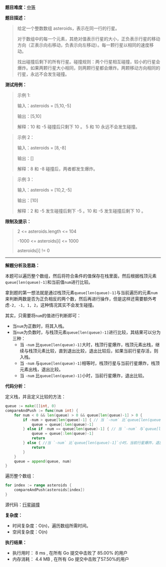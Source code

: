 **题目难度：**[中等](https://leetcode.cn/problems/asteroid-collision/)

**题目描述：**

> 给定一个整数数组 asteroids，表示在同一行的行星。
>
> 对于数组中的每一个元素，其绝对值表示行星的大小，正负表示行星的移动方向（正表示向右移动，负表示向左移动）。每一颗行星以相同的速度移动。
>
> 找出碰撞后剩下的所有行星。碰撞规则：两个行星相互碰撞，较小的行星会爆炸。如果两颗行星大小相同，则两颗行星都会爆炸。两颗移动方向相同的行星，永远不会发生碰撞。


**测试用例：**

> 示例 1:
>
> 输入：asteroids = [5,10,-5]
>
> 输出：[5,10]
>
> 解释：10 和 -5 碰撞后只剩下 10 。 5 和 10 永远不会发生碰撞。

> 示例 2：
>
> 输入：asteroids = [8,-8]
>
> 输出：[]
>
> 解释：8 和 -8 碰撞后，两者都发生爆炸。


> 示例 3：
>
> 输入：asteroids = [10,2,-5]
>
> 输出：[10]
>
> 解释：2 和 -5 发生碰撞后剩下 -5 。10 和 -5 发生碰撞后剩下 10 。


**限制及提示：**
> 2 <= asteroids.length <= 104
>
> -1000 <= asteroids[i] <= 1000
>
> asteroids[i] != 0

---
**解题分析及思路：**

本题可以遍历整个数组，然后将符合条件的值保存在栈里面，然后根据栈顶元素`queue[len(queue)-1]`和当前值`num`进行比较。

拿到题的第一想法就是通过栈顶元素`queue[len(queue)-1]`与当前遍历的元素`num`来判断两数是否为正负相反的两个数，然后再进行操作，但是这样还需要额外考虑`-2, -1, 1, 2`，这种情况其实不会发生碰撞。

其实，只需要将`num`的值进行判断即可：

- 当`num`为正数时，将其入栈。
- 当`num`为负数时，与栈顶元素`queue[len(queue)-1]`进行比较，其结果可以分为三种：
    - 当 `-num` 比`queue[len(queue)-1]`大时，栈顶行星爆炸，栈顶元素出栈，继续与栈顶元素比较，直到退出比较，退出比较后，如果当前行星存活，则入栈。
    - 当 `-num` 与`queue[len(queue)-1]`相等时，栈顶行星与当前行星爆炸，栈顶元素出栈，退出比较。
    - 当 `-num` 比`queue[len(queue)-1]`小时，当前行星爆炸，退出比较。


**代码分析：**

定义栈，并且定义比较的方法：
```go
queue := make([]int, 0)
compareAndPush := func(num int) {
    for num < 0 && len(queue) > 0 && queue[len(queue)-1] > 0 {
        if -num > queue[len(queue)-1] { // 当 `-num` 比`queue[len(queue)-1]`大时，栈顶行星爆炸，栈顶元素出栈
            queue = queue[:len(queue)-1]
        } else if -num == queue[len(queue)-1] { // 当 `-num` 与`queue[len(queue)-1]`相等时，栈顶行星与当前行星爆炸，栈顶元素出栈，退出比较。
            queue = queue[:len(queue)-1]
            return
        } else { //当 `-num` 比`queue[len(queue)-1]`小时，当前行星爆炸，退出比较。
            return
        }
    }
    queue = append(queue, num)
}
```

遍历整个数组：
```go
for index := range asteroids {
    compareAndPush(asteroids[index])
}
```



源代码：[行星碰撞](https://github.com/lomtom/algorithm-go/blob/main/leetcode/735行星碰撞_test.go)

**复杂度：**

- 时间复杂度：O(n)，遍历数组所需时间。
- 空间复杂度：O(n)

**执行结果：**

- 执行用时： 8 ms , 在所有 Go 提交中击败了 85.00% 的用户
- 内存消耗： 4.4 MB , 在所有 Go 提交中击败了57.50%的用户